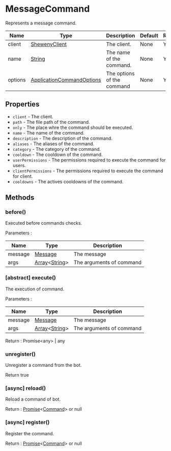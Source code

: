 # MessageCommand

Represents a message command.

| Name    | Type                                                                                              | Description                | Default | Required |
| ------- | ------------------------------------------------------------------------------------------------- | -------------------------- | ------- | -------- |
| client  | [ShewenyClient](../classes/ShewenyClient.md)                                                      | The client.                | None    | Yes      |
| name    | [String](https://developer.mozilla.org/en-US/docs/Web/JavaScript/Reference/Global_Objects/String) | The name of the command.   | None    | Yes      |
| options | [ApplicationCommandOptions](../typedef/CommandOptions.md)                                         | The options of the command | None    | Yes      |

## Properties

- `client` - The client.
- `path` - The file path of the command.
- `only` - The place whre the command should be executed.
- `name` - The name of the command.
- `description` - The description of the command.
- `aliases` - The aliases of the command.
- `category` - The category of the command.
- `cooldown` - The cooldown of the command.
- `userPermissions` - The permissions required to execute the command for users.
- `clientPermissions` - The permissions required to execute the command for client.
- `cooldowns` - The actives cooldowns of the command.

## Methods

### before()

Executed before commands checks.

Parameters :

| Name    | Type                                                                                                                                                                                               | Description              |
| ------- | -------------------------------------------------------------------------------------------------------------------------------------------------------------------------------------------------- | ------------------------ |
| message | [Message](https://discord.js.org/#/docs/main/stable/class/Message)                                                                                                                                 | The message              |
| args    | [Array](https://developer.mozilla.org/en-US/docs/Web/JavaScript/Reference/Global_Objects/Array)<[String](https://developer.mozilla.org/en-US/docs/Web/JavaScript/Reference/Global_Objects/String)> | The arguments of command |

### [abstract] execute()

The execution of command.

Parameters :

| Name    | Type                                                                                                                                                                                               | Description              |
| ------- | -------------------------------------------------------------------------------------------------------------------------------------------------------------------------------------------------- | ------------------------ |
| message | [Message](https://discord.js.org/#/docs/main/stable/class/Message)                                                                                                                                 | The message              |
| args    | [Array](https://developer.mozilla.org/en-US/docs/Web/JavaScript/Reference/Global_Objects/Array)<[String](https://developer.mozilla.org/en-US/docs/Web/JavaScript/Reference/Global_Objects/String)> | The arguments of command |

Return : Promise\<any> | any

### unregister()

Unregister a command from the bot.

Return true

### [async] reload()

Reload a command of bot.

Return : [Promise](https://developer.mozilla.org/en-US/docs/Web/JavaScript/Reference/Global_Objects/Promise)<[Command](.)> or null

### [async] register()

Register the command.

Return : [Promise](https://developer.mozilla.org/en-US/docs/Web/JavaScript/Reference/Global_Objects/Promise)<[Command](.)> or null
